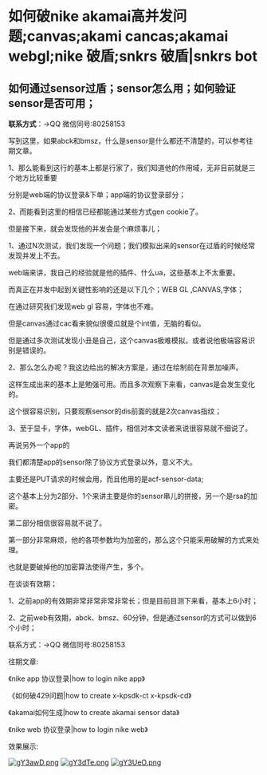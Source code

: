 # 如何破nike akamai高并发问题;canvas;akami cancas;akamai webgl;nike 破盾;snkrs 破盾|snkrs bot



## 如何通过sensor过盾；sensor怎么用；如何验证sensor是否可用；



**联系方式**：->QQ 微信同号:80258153



​	写到这里，如果abck和bmsz，什么是sensor是什么都还不清楚的，可以参考往期文章。

1、那么能看到这行的基本上都是行家了，我们知道他的作用域，无非目前就是三个地方比较重要

分别是web端的协议登录&下单；app端的协议登录部分；

2、而能看到这里的相信已经都能通过某些方式gen cookie了。

但是接下来，就会发现他的并发会是个麻烦事儿；

1、通过N次测试，我们发现一个问题；我们模拟出来的sensor在过盾的时候经常发现并发上不去。

web端来讲，我自己的经验就是他的插件、什么ua，这些基本上不太重要。

而真正在并发中起到关键性影响的还是以下几个；WEB GL ,CANVAS,字体；

在通过研究我们发现web gl 容易，字体也不难。

但是canvas通过cac看来貌似很傻瓜就是个int值，无脑的看似。

但是通过多次测试发现小丑是自己，这个canvas极难模拟。或者说他极端容易识别是错误的。

2、那么怎么办呢？我这边给出的解决方案是，通过在绘制前在背景加噪声。

这样生成出来的基本上是勉强可用。而且多次观察下来看，canvas是会发生变化的。

这个很容易识别，只要观察sensor的dis前面的就是2次canvas指纹；

3、至于显卡，字体，webGL、插件，相信对本文读者来说很容易就不细说了。 



再说另外一个app的

我们都清楚app的sensor除了协议方式登录以外，意义不大。

主要还是PUT请求的时候会用，而且他用的是acf-sensor-data;

这个基本上分为2部分、1个来讲主要是你的sensor串儿的拼接，另一个是rsa的加密。

第二部分相信很容易就不说了。

第一部分非常麻烦，他的各项参数均为加密的，那么这个只能采用破解的方式来处理。

也就是要破掉他的加密算法使得产生，多个。









在谈谈有效期；

1、之前app的有效期非常非常非常非常长；但是目前目测下来看，基本上6小时；

2、之前web有效期，abck、bmsz、60分钟，但是通过sensor的方式可以做到6个小时；



联系方式：->QQ 微信同号:80258153



往期文章:

《nike app 协议登录|how to login nike app》

《如何破429问题|how to create x-kpsdk-ct x-kpsdk-cd》

《akamai如何生成|how to create akamai sensor data》

《nike web 协议登录|how to login nike web》



效果展示:



[![gY3awD.png](https://z3.ax1x.com/2021/05/09/gY3awD.png)](https://imgtu.com/i/gY3awD)
[![gY3dTe.png](https://z3.ax1x.com/2021/05/09/gY3dTe.png)](https://imgtu.com/i/gY3dTe)
[![gY3UeO.png](https://z3.ax1x.com/2021/05/09/gY3UeO.png)](https://imgtu.com/i/gY3UeO)
